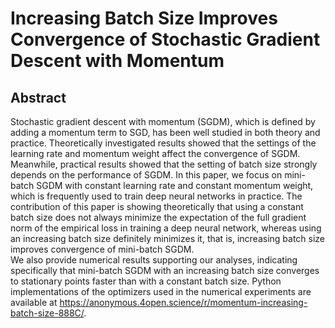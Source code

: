# Increasing Batch Size Improves Convergence of Stochastic Gradient Descent with Momentum

## Abstract
Stochastic gradient descent with momentum (SGDM), which is defined by adding a momentum term to SGD, has been well studied in both theory and practice.
Theoretically investigated results showed that the settings of the learning rate and momentum weight affect the convergence of SGDM. 
Meanwhile, practical results showed that the setting of batch size strongly depends on the performance of SGDM. 
In this paper, we focus on mini-batch SGDM with constant learning rate and constant momentum weight, which is frequently used to train deep neural networks in practice. 
The contribution of this paper is showing theoretically that using a constant batch size does not always minimize the expectation of the full gradient norm of the empirical loss in training a deep neural network, whereas using an increasing batch size definitely minimizes it, that is, increasing batch size improves convergence of mini-batch SGDM.  
We also provide numerical results supporting our analyses, indicating specifically that mini-batch SGDM with an increasing batch size converges to stationary points faster than with a constant batch size. 
Python implementations of the optimizers used in the numerical experiments are available at https://anonymous.4open.science/r/momentum-increasing-batch-size-888C/.

